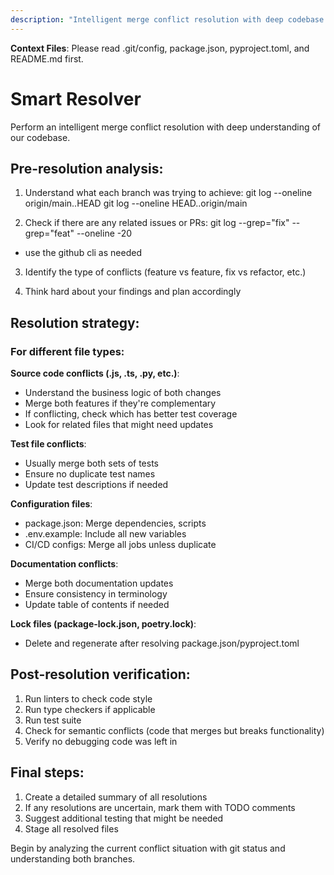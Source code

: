 ```yaml
---
description: "Intelligent merge conflict resolution with deep codebase understanding"
---
```


**Context Files**: Please read .git/config, package.json, pyproject.toml, and README.md first.

# Smart Resolver

Perform an intelligent merge conflict resolution with deep understanding of our codebase.

## Pre-resolution analysis:

1. Understand what each branch was trying to achieve:
   git log --oneline origin/main..HEAD
   git log --oneline HEAD..origin/main

2. Check if there are any related issues or PRs:
   git log --grep="fix" --grep="feat" --oneline -20

- use the github cli as needed

3. Identify the type of conflicts (feature vs feature, fix vs refactor, etc.)

4. Think hard about your findings and plan accordingly

## Resolution strategy:

### For different file types:

**Source code conflicts (.js, .ts, .py, etc.)**:

- Understand the business logic of both changes
- Merge both features if they're complementary
- If conflicting, check which has better test coverage
- Look for related files that might need updates

**Test file conflicts**:

- Usually merge both sets of tests
- Ensure no duplicate test names
- Update test descriptions if needed

**Configuration files**:

- package.json: Merge dependencies, scripts
- .env.example: Include all new variables
- CI/CD configs: Merge all jobs unless duplicate

**Documentation conflicts**:

- Merge both documentation updates
- Ensure consistency in terminology
- Update table of contents if needed

**Lock files (package-lock.json, poetry.lock)**:

- Delete and regenerate after resolving package.json/pyproject.toml

## Post-resolution verification:

1. Run linters to check code style
2. Run type checkers if applicable
3. Run test suite
4. Check for semantic conflicts (code that merges but breaks functionality)
5. Verify no debugging code was left in

## Final steps:

1. Create a detailed summary of all resolutions
2. If any resolutions are uncertain, mark them with TODO comments
3. Suggest additional testing that might be needed
4. Stage all resolved files

Begin by analyzing the current conflict situation with git status and understanding both branches.

